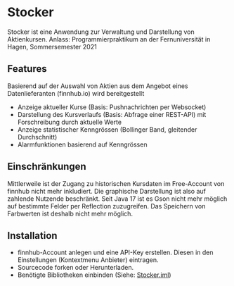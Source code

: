 # Stocker

Stocker ist eine Anwendung zur Verwaltung und Darstellung von Aktienkursen. Anlass: Programmierpraktikum an der Fernuniversität in Hagen, Sommersemester 2021

## Features

Basierend auf der Auswahl von Aktien aus dem Angebot eines Datenlieferanten (finnhub.io) wird bereitgestellt

- Anzeige aktueller Kurse (Basis: Pushnachrichten per Websocket)
- Darstellung des Kursverlaufs (Basis: Abfrage einer REST-API) mit Forschreibung durch aktuelle Werte
- Anzeige statistischer Kenngrössen (Bollinger Band, gleitender Durchschnitt)
- Alarmfunktionen basierend auf Kenngrössen

## Einschränkungen
Mittlerweile ist der Zugang zu historischen Kursdaten im Free-Account von finnhub nicht mehr inkludiert. Die graphische Darstellung ist also auf zahlende Nutzende beschränkt.
Seit Java 17 ist es Gson nicht mehr möglich auf bestimmte Felder per Reflection zuzugreifen. Das Speichern von Farbwerten ist deshalb nicht mehr möglich.

## Installation
- finnhub-Account anlegen und eine API-Key erstellen. Diesen in den Einstellungen (Kontextmenu Anbieter) eintragen.
- Sourcecode forken oder Herunterladen.
- Benötigte Bibliotheken einbinden (Siehe: [Stocker.iml](Stocker.iml))
